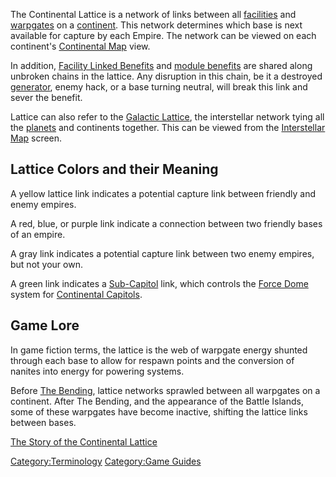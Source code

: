 The Continental Lattice is a network of links between all
[facilities](Facilities.md) and [warpgates](Warpgate.md)
on a [continent](Continent.md). This network determines which
base is next available for capture by each Empire. The network can be
viewed on each continent's [Continental Map](Continental_Map.md)
view.

In addition, [Facility Linked
Benefits](Facility_Linked_Benefit.md) and [module
benefits](module_benefit.md) are shared along unbroken chains in
the lattice. Any disruption in this chain, be it a destroyed
[generator](Generator.md), enemy hack, or a base turning
neutral, will break this link and sever the benefit.

Lattice can also refer to the [Galactic
Lattice](Galactic_Lattice.md), the interstellar network tying
all the [planets](Planet.md) and continents together. This can
be viewed from the [Interstellar Map](Interstellar_Map.md)
screen.

## Lattice Colors and their Meaning

A yellow lattice link indicates a potential capture link between
friendly and enemy empires.

A red, blue, or purple link indicate a connection between two friendly
bases of an empire.

A gray link indicates a potential capture link between two enemy
empires, but not your own.

A green link indicates a [Sub-Capitol](Sub-Capitol.md) link,
which controls the [Force Dome](Force_Dome.md) system for
[Continental Capitols](Capitol.md).

## Game Lore

In game fiction terms, the lattice is the web of warpgate energy shunted
through each base to allow for respawn points and the conversion of
nanites into energy for powering systems.

Before [The Bending](The_Bending.md), lattice networks sprawled
between all warpgates on a continent. After The Bending, and the
appearance of the Battle Islands, some of these warpgates have become
inactive, shifting the lattice links between bases.

[The Story of the Continental
Lattice](http://planetside.station.sony.com/news_story.jsp?story=65061)

[Category:Terminology](Category:Terminology.md) [Category:Game
Guides](Category:Game_Guides.md)
